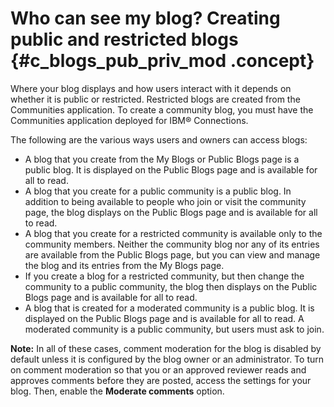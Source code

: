 # Who can see my blog? Creating public and restricted blogs {#c_blogs_pub_priv_mod .concept}

Where your blog displays and how users interact with it depends on whether it is public or restricted. Restricted blogs are created from the Communities application. To create a community blog, you must have the Communities application deployed for IBM® Connections.

The following are the various ways users and owners can access blogs:

-   A blog that you create from the My Blogs or Public Blogs page is a public blog. It is displayed on the Public Blogs page and is available for all to read.
-   A blog that you create for a public community is a public blog. In addition to being available to people who join or visit the community page, the blog displays on the Public Blogs page and is available for all to read.
-   A blog that you create for a restricted community is available only to the community members. Neither the community blog nor any of its entries are available from the Public Blogs page, but you can view and manage the blog and its entries from the My Blogs page.
-   If you create a blog for a restricted community, but then change the community to a public community, the blog then displays on the Public Blogs page and is available for all to read.
-   A blog that is created for a moderated community is a public blog. It is displayed on the Public Blogs page and is available for all to read. A moderated community is a public community, but users must ask to join.

**Note:** In all of these cases, comment moderation for the blog is disabled by default unless it is configured by the blog owner or an administrator. To turn on comment moderation so that you or an approved reviewer reads and approves comments before they are posted, access the settings for your blog. Then, enable the **Moderate comments** option.

